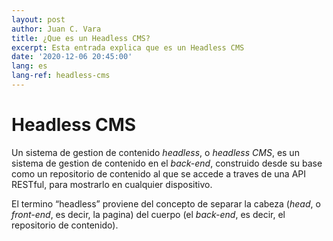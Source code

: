 ```yaml
---
layout: post
author: Juan C. Vara
title: ¿Que es un Headless CMS?
excerpt: Esta entrada explica que es un Headless CMS
date: '2020-12-06 20:45:00'
lang: es
lang-ref: headless-cms
---
```

# Headless CMS
Un sistema de gestion de contenido *headless*, o *headless CMS*, es un sistema de gestion de contenido en el *back-end*, construido desde su base como un repositorio de contenido al que se accede a traves de una API RESTful, para mostrarlo en cualquier dispositivo.

El termino “headless” proviene del concepto de separar la cabeza (*head*, o *front-end*, es decir, la pagina) del cuerpo (el *back-end*, es decir, el repositorio de contenido). 
